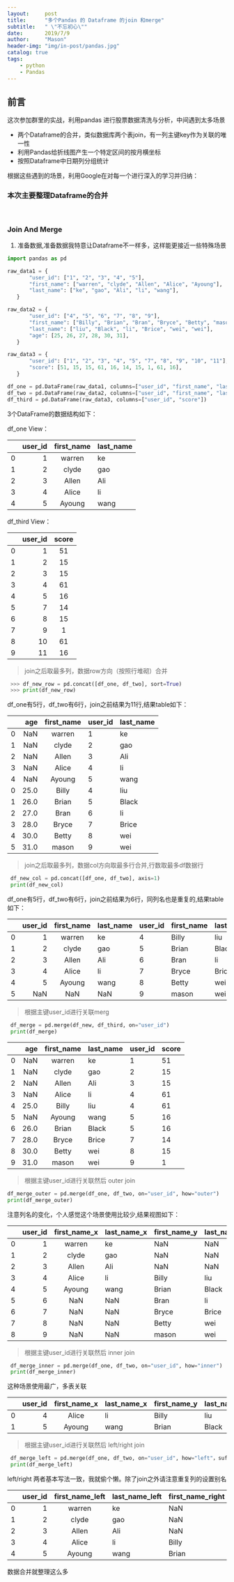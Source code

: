 ```yaml
---
layout:     post
title:      "多个Pandas 的 Dataframe 的join 和merge"
subtitle:   " \"不忘初心\""
date:       2019/7/9
author:     "Mason"
header-img: "img/in-post/pandas.jpg"
catalog: true
tags:
    - python
    - Pandas
---
```




## 前言

这次参加群里的实战，利用pandas 进行股票数据清洗与分析，中间遇到太多场景

- 两个Dataframe的合并，类似数据库两个表join，有一列主键key作为关联的唯一性
- 利用Pandas给折线图产生一个特定区间的按月横坐标
- 按照Dataframe中日期列分组统计

根据这些遇到的场景，利用Google在对每一个进行深入的学习并归纳：

### 本次主要整理Dataframe的合并 
<br>

### Join And Merge 

1. 准备数据,准备数据我特意让Dataframe不一样多，这样能更接近一些特殊场景

 ```py
 import pandas as pd

 raw_data1 = {
        "user_id": ["1", "2", "3", "4", "5"],
        "first_name": ["warren", "clyde", "Allen", "Alice", "Ayoung"],
        "last_name": ["ke", "gao", "Ali", "li", "wang"],
    }

 raw_data2 = {
        "user_id": ["4", "5", "6", "7", "8", "9"],
        "first_name": ["Billy", "Brian", "Bran", "Bryce", "Betty", "mason"],
        "last_name": ["liu", "Black", "li", "Brice", "wei", "wei"],
        "age": [25, 26, 27, 28, 30, 31],
    }

 raw_data3 = {
        "user_id": ["1", "2", "3", "4", "5", "7", "8", "9", "10", "11"],
        "score": [51, 15, 15, 61, 16, 14, 15, 1, 61, 16],
    }

 df_one = pd.DataFrame(raw_data1, columns=["user_id", "first_name", "last_name"])
 df_two = pd.DataFrame(raw_data2, columns=["user_id", "first_name", "last_name", "age"])
 df_third = pd.DataFrame(raw_data3, columns=["user_id", "score"])

 ```

3个DataFrame的数据结构如下：

df_one View：

 ||user_id| first_name| last_name|
 | :-----| ----: | :----: |:-----|
|0    |   1   |  warren   |    ke|
|1    |   2   |   clyde   |   gao|
|2    |   3   |   Allen   |   Ali|
|3    |   4   |   Alice   |    li|
|4    |   5   |  Ayoung   |  wang|



df_third View：

| | user_id | score|
| :-----| ----: | :----: |
|0     | 1   |  51|
|1     | 2   |  15|
|2     | 3   |  15|
|3     | 4   |  61|
|4     | 5   |  16|
|5     | 7   |  14|
|6     | 8   |  15|
|7     | 9   |   1|
|8     |10   |  61|
|9     |11   |  16|

> join之后取最多列，数据row方向（按照行堆砌）合并

```py
 >>> df_new_row = pd.concat([df_one, df_two], sort=True)
 >>> print(df_new_row)
```

df_one有5行，df_two有6行，join之前结果为11行,结果table如下：

|  | age | first_name |user_id|last_name|
| :-----| ----: | :----: |:-----|:-----|
|0   |NaN   |  warren | 1   |     ke
|1   |NaN   |   clyde | 2   |    gao
|2   |NaN   |  Allen  | 3   |    Ali
|3   |NaN   |   Alice | 4   |    li
|4   |NaN   |  Ayoung | 5   |   wang
|0  |25.0   |  Billy  | 4   |    liu
|1  |26.0   |  Brian  | 5   |  Black
|2  |27.0   |  Bran   | 6   |     li
|3  |28.0   |  Bryce  | 7   |  Brice
|4  |30.0   |  Betty  | 8   |    wei
|5  |31.0   |  mason  | 9   |    wei

> join之后取最多列，数据col方向取最多行合并,行数取最多df数据行

```py
 df_new_col = pd.concat([df_one, df_two], axis=1)
 print(df_new_col)
```

df_one有5行，df_two有6行，join之前结果为6行，同列名也是重复的,结果table如下：

|  | user_id |first_name| last_name |user_id |first_name| last_name|  age|
| :-----| ----: | :----: |:-----|:-----|:-----|:-----|:-----|
0  |  1   |  warren   |     ke  |4   |   Billy   |    liu   |25|
1  |  2   |   clyde   |    gao  |5   |   Brian   |  Black   |26|
2  |  3   |   Allen   |    Ali  |6   |    Bran   |     li   |27|
3  |  4   |   Alice   |     li  |7   |   Bryce   |  Brice   |28|
4  |  5   |  Ayoung   |   wang  |8   |   Betty   |    wei   |30|
5  |NaN   |     NaN    |    NaN   |9   |   mason    |   wei   |31|


> 根据主键user_id进行关联merg

```py
 df_merge = pd.merge(df_new, df_third, on="user_id")
 print(df_merge)
```

|  |  age |first_name| last_name |user_id | score|
| :-----| ----: | :----: |:-----|:-----|:-----|
| 0|   NaN |     warren|        ke|       1|     51|
| 1|   NaN |      clyde|       gao|       2|     15|
| 2|   NaN |      Allen|       Ali|       3|     15|
| 3|   NaN |      Alice|        li|       4|     61|
| 4|  25.0|      Billy|       liu|       4|     61|
| 5|   NaN |     Ayoung|      wang|       5|     16|
| 6|  26.0|      Brian|     Black|       5|     16|
| 7|  28.0|      Bryce|     Brice|       7|     14|
| 8|  30.0|      Betty|       wei|       8|     15|
| 9|  31.0|      mason|       wei|       9|      1|

> 根据主键user_id进行关联然后 outer join

```py
df_merge_outer = pd.merge(df_one, df_two, on="user_id", how="outer")
print(df_merge_outer)
```

注意列名的变化，个人感觉这个场景使用比较少,结果视图如下：

|  |user_id |first_name_x| last_name_x |first_name_y| last_name_y |  age|
| :-----| ----: | :----: |:-----|:-----|:-----|:-----|
|0     | 1    |   warren     |    ke    |       NaN    |      NaN |   NaN|
|1     | 2    |    clyde     |   gao    |       NaN    |      NaN |   NaN|
|2     | 3    |    Allen     |   Ali    |       NaN    |      NaN |   NaN|
|3     | 4    |    Alice     |    li    |    Billy    |     liu | 25.0|
|4     | 5    |   Ayoung     |  wang    |    Brian    |   Black | 26.0|
|5     | 6    |       NaN     |    NaN    |     Bran    |      li | 27.0|
|6     | 7    |       NaN     |    NaN    |    Bryce    |   Brice | 28.0|
|7     | 8    |       NaN     |    NaN    |    Betty    |     wei | 30.0|
|8     | 9    |       NaN     |    NaN    |    mason    |     wei | 31.0|

> 根据主键user_id进行关联然后 inner  join

```py
 df_merge_inner = pd.merge(df_one, df_two, on="user_id", how="inner")
 print(df_merge_inner)
```

这种场景使用最广，多表关联

|  |user_id |first_name_x| last_name_x |first_name_y| last_name_y |  age|
| :-----| ----: | :----: |:-----|:-----|:-----|:-----|
|0     |  4    |   Alice    |      li    |    Billy    |     liu   |25|
|1     |  5    |  Ayoung    |    wang    |    Brian    |   Black   |26|

> 根据主键user_id进行关联然后 left/right join

```py
 df_merge_left = pd.merge(df_one, df_two, on="user_id", how="left"，suffixes=("_left", "_right"))
 print(df_merge_left)
```

left/right 两者基本写法一致，我就偷个懒。除了join之外请注意重复列的设置别名

|  |user_id |first_name_left| last_name_left |first_name_right| last_name_right |  age|
| :-----| ----: | :----: |:-----|:-----|:-----|:-----|
|0   |   1    |   warren     |     ke    |     NaN   |     NaN|   NaN|
|1   |   2    |    clyde     |    gao    |     NaN   |     NaN|   NaN|
|2   |   3    |    Allen     |    Ali    |     NaN   |     NaN|   NaN|
|3   |   4    |    Alice     |     li    |   Billy   |     liu|  25.0|
|4   |   5    |   Ayoung     |   wang    |   Brian   |   Black|  26.0|

数据合并就整理这么多
